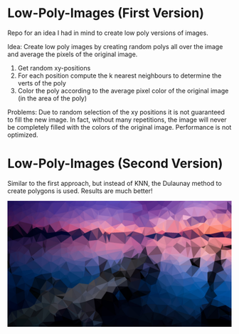 # Low-Poly-Images (First Version)
Repo for an idea I had in mind to create low poly versions of images.

Idea: Create low poly images by creating random polys all over the image and average the pixels of the original image.

1. Get random xy-positions
2. For each position compute the k nearest neighbours to determine the verts of the poly
3. Color the poly according to the average pixel color of the original image (in the area of the poly)

Problems:
Due to random selection of the xy positions it is not guaranteed to fill the new image. In fact, without many repetitions, the image will never be completely filled with the colors of the original image.
Performance is not optimized.

# Low-Poly-Images (Second Version)
Similar to the first approach, but instead of KNN, the Dulaunay method to create polygons is used. Results are much better!  

![Resulting Image](https://raw.githubusercontent.com/melching/Low-Poly-Images/master/low_poly_res.jpg)

